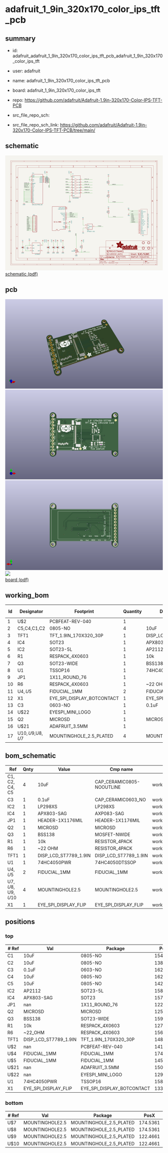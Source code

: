 # adafruit_1_9in_320x170_color_ips_tft_pcb
 
## summary 
* id: adafruit_adafruit_1_9in_320x170_color_ips_tft_pcb_adafruit_1_9in_320x170_color_ips_tft
* user: adafruit
* name: adafruit_1_9in_320x170_color_ips_tft_pcb
* board: adafruit_1_9in_320x170_color_ips_tft
* repo: https://github.com/adafruit/Adafruit-1.9in-320x170-Color-IPS-TFT-PCB



* src_file_repo_sch: 
* src_file_repo_sch_link: https://github.com/adafruit/Adafruit-1.9in-320x170-Color-IPS-TFT-PCB/tree/main/

## schematic  
![](working_schematic_600.png)  
[schematic (pdf)](working_schematic.pdf)  

## pcb  
![](working_3d_600.png) 
![](working_3d_front_600.png)  
![](working_3d_back_600.png)  
![](working_600.png)  
[board (pdf)](working.pdf)  

## working_bom
| Id | Designator | Footprint | Quantity | Designation | Supplier and ref |  | None | 
| --- | --- | --- | --- | --- | --- | --- | --- | 
| 1 | U$2 | PCBFEAT-REV-040 | 1 |  |  |  | [''] | 
| 2 | C5,C4,C1,C2 | 0805-NO | 4 | 10uF |  |  | [''] | 
| 3 | TFT1 | TFT_1.9IN_170X320_30P | 1 | DISP_LCD_ST7789_1.9IN |  |  | [''] | 
| 4 | IC4 | SOT23 | 1 | APX803-SAG |  |  | [''] | 
| 5 | IC2 | SOT23-5L | 1 | AP2112 |  |  | [''] | 
| 6 | R1 | RESPACK_4X0603 | 1 | 10k |  |  | [''] | 
| 7 | Q3 | SOT23-WIDE | 1 | BSS138 |  |  | [''] | 
| 8 | U1 | TSSOP16 | 1 | 74HC4050PWR |  |  | [''] | 
| 9 | JP1 | 1X11_ROUND_76 | 1 |  |  |  | [''] | 
| 10 | R6 | RESPACK_4X0603 | 1 | ~22 OHM |  |  | [''] | 
| 11 | U$4,U$5 | FIDUCIAL_1MM | 2 | FIDUCIAL_1MM |  |  | [''] | 
| 12 | X1 | EYE_SPI_DISPLAY_BOTCONTACT | 1 | EYE_SPI_DISPLAY_FLIP |  |  | [''] | 
| 13 | C3 | 0603-NO | 1 | 0.1uF |  |  | [''] | 
| 14 | U$22 | EYESPI_MINI_LOGO | 1 |  |  |  | [''] | 
| 15 | Q2 | MICROSD | 1 | MICROSD |  |  | [''] | 
| 16 | U$21 | ADAFRUIT_3.5MM | 1 |  |  |  | [''] | 
| 17 | U$10,U$9,U$8,U$7 | MOUNTINGHOLE_2.5_PLATED | 4 | MOUNTINGHOLE2.5 |  |  | [''] | 


## bom_schematic
| Ref | Qnty | Value | Cmp name | Footprint | Description | Vendor | DNP | 
| --- | --- | --- | --- | --- | --- | --- | --- | 
| C1, C2, C4, C5 | 4 | 10uF | CAP_CERAMIC0805-NOOUTLINE | working:0805-NO |  |  |  | 
| C3 | 1 | 0.1uF | CAP_CERAMIC0603_NO | working:0603-NO |  |  |  | 
| IC2 | 1 | LP298XS | LP298XS | working:SOT23-5L |  |  |  | 
| IC4 | 1 | APX803-SAG | AXP083-SAG | working:SOT23 |  |  |  | 
| JP1 | 1 | HEADER-1X1176MIL | HEADER-1X1176MIL | working:1X11_ROUND_76 |  |  |  | 
| Q2 | 1 | MICROSD | MICROSD | working:MICROSD |  |  |  | 
| Q3 | 1 | BSS138 | MOSFET-NWIDE | working:SOT23-WIDE |  |  |  | 
| R1 | 1 | 10k | RESISTOR_4PACK | working:RESPACK_4X0603 |  |  |  | 
| R6 | 1 | ~22 OHM | RESISTOR_4PACK | working:RESPACK_4X0603 |  |  |  | 
| TFT1 | 1 | DISP_LCD_ST7789_1.9IN | DISP_LCD_ST7789_1.9IN | working:TFT_1.9IN_170X320_30P |  |  |  | 
| U1 | 1 | 74HC4050PWR | 74HC4050DTSSOP | working:TSSOP16 |  |  |  | 
| U$4, U$5 | 2 | FIDUCIAL_1MM | FIDUCIAL_1MM | working:FIDUCIAL_1MM |  |  |  | 
| U$7, U$8, U$9, U$10 | 4 | MOUNTINGHOLE2.5 | MOUNTINGHOLE2.5 | working:MOUNTINGHOLE_2.5_PLATED |  |  |  | 
| X1 | 1 | EYE_SPI_DISPLAY_FLIP | EYE_SPI_DISPLAY_FLIP | working:EYE_SPI_DISPLAY_BOTCONTACT |  |  |  | 



## positions
### top
| # Ref | Val | Package | PosX | PosY | Rot | Side | 
| --- | --- | --- | --- | --- | --- | --- | 
| C1 | 10uF | 0805-NO | 154.9781 | -112.7506 | -90.0 | top | 
| C2 | 10uF | 0805-NO | 138.9761 | -99.5426 | 90.0 | top | 
| C3 | 0.1uF | 0603-NO | 162.7251 | -113.3856 | 0.0 | top | 
| C4 | 10uF | 0805-NO | 162.5981 | -111.6076 | 0.0 | top | 
| C5 | 10uF | 0805-NO | 142.1511 | -117.0686 | 0.0 | top | 
| IC2 | AP2112 | SOT23-5L | 158.6611 | -112.7506 | -90.0 | top | 
| IC4 | APX803-SAG | SOT23 | 157.0101 | -97.7646 | -90.0 | top | 
| JP1 | nan | 1X11_ROUND_76 | 122.4661 | -105.0036 | 90.0 | top | 
| Q2 | MICROSD | MICROSD | 125.8951 | -102.0826 | 0.0 | top | 
| Q3 | BSS138 | SOT23-WIDE | 159.8041 | -102.2096 | 90.0 | top | 
| R1 | 10k | RESPACK_4X0603 | 127.2921 | -99.5426 | -90.0 | top | 
| R6 | ~22_OHM | RESPACK_4X0603 | 156.3751 | -102.0826 | -90.0 | top | 
| TFT1 | DISP_LCD_ST7789_1.9IN | TFT_1.9IN_170X320_30P | 148.7551 | -105.0036 | 90.0 | top | 
| U$2 | nan | PCBFEAT-REV-040 | 141.8971 | -93.3196 | 180.0 | top | 
| U$4 | FIDUCIAL_1MM | FIDUCIAL_1MM | 174.9171 | -93.1926 | 180.0 | top | 
| U$5 | FIDUCIAL_1MM | FIDUCIAL_1MM | 145.5801 | -116.8146 | -90.0 | top | 
| U$21 | nan | ADAFRUIT_3.5MM | 150.7871 | -117.8306 | 90.0 | top | 
| U$22 | nan | EYESPI_MINI_LOGO | 129.1971 | -97.2566 | -90.0 | top | 
| U1 | 74HC4050PWR | TSSOP16 | 158.7881 | -107.7976 | 90.0 | top | 
| X1 | EYE_SPI_DISPLAY_FLIP | EYE_SPI_DISPLAY_BOTCONTACT | 133.3881 | -94.5896 | 0.0 | top | 

### bottom
| # Ref | Val | Package | PosX | PosY | Rot | Side | 
| --- | --- | --- | --- | --- | --- | --- | 
| U$7 | MOUNTINGHOLE2.5 | MOUNTINGHOLE_2.5_PLATED | 174.5361 | -120.8786 | 180.0 | bottom | 
| U$8 | MOUNTINGHOLE2.5 | MOUNTINGHOLE_2.5_PLATED | 174.5361 | -89.1286 | 180.0 | bottom | 
| U$9 | MOUNTINGHOLE2.5 | MOUNTINGHOLE_2.5_PLATED | 122.4661 | -120.8786 | 180.0 | bottom | 
| U$10 | MOUNTINGHOLE2.5 | MOUNTINGHOLE_2.5_PLATED | 122.4661 | -89.1286 | 180.0 | bottom | 

